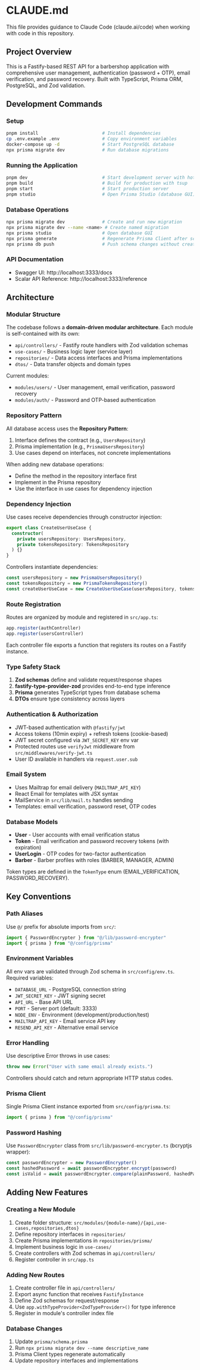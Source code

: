 # CLAUDE.md

This file provides guidance to Claude Code (claude.ai/code) when working with code in this repository.

## Project Overview

This is a Fastify-based REST API for a barbershop application with comprehensive user management, authentication (password + OTP), email verification, and password recovery. Built with TypeScript, Prisma ORM, PostgreSQL, and Zod validation.

## Development Commands

### Setup
```bash
pnpm install                        # Install dependencies
cp .env.example .env                # Copy environment variables
docker-compose up -d                # Start PostgreSQL database
npx prisma migrate dev              # Run database migrations
```

### Running the Application
```bash
pnpm dev                            # Start development server with hot reload (runs on port 3333)
pnpm build                          # Build for production with tsup
pnpm start                          # Start production server
pnpm studio                         # Open Prisma Studio (database GUI)
```

### Database Operations
```bash
npx prisma migrate dev              # Create and run new migration
npx prisma migrate dev --name <name> # Create named migration
npx prisma studio                   # Open database GUI
npx prisma generate                 # Regenerate Prisma Client after schema changes
npx prisma db push                  # Push schema changes without creating migration (dev only)
```

### API Documentation
- Swagger UI: http://localhost:3333/docs
- Scalar API Reference: http://localhost:3333/reference

## Architecture

### Modular Structure
The codebase follows a **domain-driven modular architecture**. Each module is self-contained with its own:
- `api/controllers/` - Fastify route handlers with Zod validation schemas
- `use-cases/` - Business logic layer (service layer)
- `repositories/` - Data access interfaces and Prisma implementations
- `dtos/` - Data transfer objects and domain types

Current modules:
- `modules/users/` - User management, email verification, password recovery
- `modules/auth/` - Password and OTP-based authentication

### Repository Pattern
All database access uses the **Repository Pattern**:
1. Interface defines the contract (e.g., `UsersRepository`)
2. Prisma implementation (e.g., `PrismaUsersRepository`)
3. Use cases depend on interfaces, not concrete implementations

When adding new database operations:
- Define the method in the repository interface first
- Implement in the Prisma repository
- Use the interface in use cases for dependency injection

### Dependency Injection
Use cases receive dependencies through constructor injection:
```typescript
export class CreateUserUseCase {
  constructor(
    private usersRepository: UsersRepository,
    private tokensRepository: TokensRepository
  ) {}
}
```

Controllers instantiate dependencies:
```typescript
const usersRepository = new PrismaUsersRepository()
const tokensRepository = new PrismaTokensRepository()
const createUserUseCase = new CreateUserUseCase(usersRepository, tokensRepository)
```

### Route Registration
Routes are organized by module and registered in `src/app.ts`:
```typescript
app.register(authController)
app.register(usersController)
```

Each controller file exports a function that registers its routes on a Fastify instance.

### Type Safety Stack
1. **Zod schemas** define and validate request/response shapes
2. **fastify-type-provider-zod** provides end-to-end type inference
3. **Prisma** generates TypeScript types from database schema
4. **DTOs** ensure type consistency across layers

### Authentication & Authorization
- JWT-based authentication with `@fastify/jwt`
- Access tokens (10min expiry) + refresh tokens (cookie-based)
- JWT secret configured via `JWT_SECRET_KEY` env var
- Protected routes use `verifyJwt` middleware from `src/middlewares/verify-jwt.ts`
- User ID available in handlers via `request.user.sub`

### Email System
- Uses Mailtrap for email delivery (`MAILTRAP_API_KEY`)
- React Email for templates with JSX syntax
- MailService in `src/lib/mail.ts` handles sending
- Templates: email verification, password reset, OTP codes

### Database Models
- **User** - User accounts with email verification status
- **Token** - Email verification and password recovery tokens (with expiration)
- **UserLogin** - OTP codes for two-factor authentication
- **Barber** - Barber profiles with roles (BARBER, MANAGER, ADMIN)

Token types are defined in the `TokenType` enum (EMAIL_VERIFICATION, PASSWORD_RECOVERY).

## Key Conventions

### Path Aliases
Use `@/` prefix for absolute imports from `src/`:
```typescript
import { PasswordEncrypter } from "@/lib/password-encrypter"
import { prisma } from "@/config/prisma"
```

### Environment Variables
All env vars are validated through Zod schema in `src/config/env.ts`. Required variables:
- `DATABASE_URL` - PostgreSQL connection string
- `JWT_SECRET_KEY` - JWT signing secret
- `API_URL` - Base API URL
- `PORT` - Server port (default: 3333)
- `NODE_ENV` - Environment (development/production/test)
- `MAILTRAP_API_KEY` - Email service API key
- `RESEND_API_KEY` - Alternative email service

### Error Handling
Use descriptive Error throws in use cases:
```typescript
throw new Error("User with same email already exists.")
```

Controllers should catch and return appropriate HTTP status codes.

### Prisma Client
Single Prisma Client instance exported from `src/config/prisma.ts`:
```typescript
import { prisma } from "@/config/prisma"
```

### Password Hashing
Use `PasswordEncrypter` class from `src/lib/password-encrypter.ts` (bcryptjs wrapper):
```typescript
const passwordEncrypter = new PasswordEncrypter()
const hashedPassword = await passwordEncrypter.encrypt(password)
const isValid = await passwordEncrypter.compare(plainPassword, hashedPassword)
```

## Adding New Features

### Creating a New Module
1. Create folder structure: `src/modules/{module-name}/{api,use-cases,repositories,dtos}`
2. Define repository interfaces in `repositories/`
3. Create Prisma implementations in `repositories/prisma/`
4. Implement business logic in `use-cases/`
5. Create controllers with Zod schemas in `api/controllers/`
6. Register controller in `src/app.ts`

### Adding New Routes
1. Create controller file in `api/controllers/`
2. Export async function that receives `FastifyInstance`
3. Define Zod schemas for request/response
4. Use `app.withTypeProvider<ZodTypeProvider>()` for type inference
5. Register in module's controller index file

### Database Changes
1. Update `prisma/schema.prisma`
2. Run `npx prisma migrate dev --name descriptive_name`
3. Prisma Client types regenerate automatically
4. Update repository interfaces and implementations
